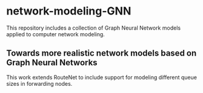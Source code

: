 # network-modeling-GNN

This repository includes a collection of Graph Neural Network models applied to computer network modeling.

## Towards more realistic network models based on Graph Neural Networks

This work extends RouteNet to include support for modeling different queue sizes in forwarding nodes.
